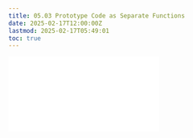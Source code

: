 ```yaml
---
title: 05.03 Prototype Code as Separate Functions
date: 2025-02-17T12:00:00Z
lastmod: 2025-02-17T05:49:01
toc: true
---
```


![Link to included file content](../../../../arduino/separate-code-into-functions.md)

